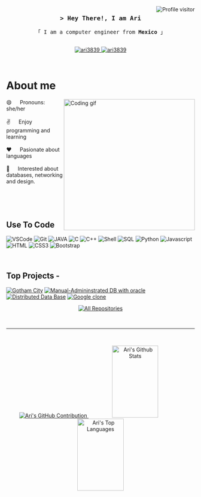 
<!--
**Ari3839/Ari3839** is a ✨ _special_ ✨ repository because its `README.md` (this file) appears on your GitHub profile.

Here are some ideas to get you started:

- 🔭 I’m currently working on ...
- 🌱 I’m currently learning ...
- 👯 I’m looking to collaborate on ...
- 🤔 I’m looking for help with ...
- 💬 Ask me about ...
- 📫 How to reach me: ...
- 😄 Pronouns: ...
- ⚡ Fun fact: ...
-->

<a href="https://komarev.com/ghpvc/?username=Ari3839">
  <img align="right" src="https://komarev.com/ghpvc/?username=Ari3839&label=Visitors&color=7F3FBF&style=flat" alt="Profile visitor" />
</a>

<!-- Intro  -->
<h3 align="center">
        <samp>&gt; Hey There!, I am <b>Ari</b>
        </samp>
</h3>


<p align="center"> 
  <samp>
    「 I am a computer engineer from <b>Mexico</b> 」
    <br>
    <br>
  </samp>
</p>

<p align="center">
 <a href="[https://saber-eyebrow-039.notion.site/Ariadna-L-zaro-s-Portfolio-f530daad11e24ad68c2f5761e02c6d1b]" target="blank">
  <img src="https://img.shields.io/badge/Website-DC143C?style=for-the-badge&logo=medium&logoColor=white" alt="ari3839" />
 </a>
 <a href="[https://www.linkedin.com/in/ariadna-lazaro-martinez]" target="_blank">
  <img src="https://img.shields.io/badge/LinkedIn-0077B5?style=for-the-badge&logo=linkedin&logoColor=white" alt="ari3839"/>
 </a>
</p>
<br />

<!-- About Section -->
 # About me
 
<p>
 <img align="right" width="350" src="/assets/programmer.gif" alt="Coding gif" />

 😄 &emsp; Pronouns: she/her<br/><br/>
 ✌️  &emsp; Enjoy programming and learning <br/><br/>
 ❤️ &emsp; Pasionate about languages <br/><br/>
 🔭 &emsp; Interested about databases, networking and design.

</p>

<br/>
<br/>
<br/>

## Use To Code
  ![VSCode](https://img.shields.io/badge/Visual_Studio-0078d7?style=for-the-badge&logo=visual%20studio&logoColor=white)
  ![Git](https://img.shields.io/badge/Git-F05032?style=for-the-badge&logo=git&logoColor=white)
  ![JAVA](https://img.shields.io/badge/JAVA-DC143C?style=for-the-badge&logo=java&logoColor=white)
  ![C](https://img.shields.io/badge/C-20232A?style=for-the-badge&logo=c&logoColor=white)
  ![C++](https://img.shields.io/badge/C++-593D88?style=for-the-badge&logo=c++&logoColor=white)
  ![Shell](https://img.shields.io/badge/Git-F05032?style=for-the-badge&logo=git&logoColor=white)
  ![SQL](https://img.shields.io/badge/sql-CC6699?style=for-the-badge&logo=sql&logoColor=white)
  ![Python](https://img.shields.io/badge/python-F0DB4F?style=for-the-badge&logo=python&logoColor=white)
  ![Javascript](https://img.shields.io/badge/Javascript-F0DB4F?style=for-the-badge&labelColor=black&logo=javascript&logoColor=F0DB4F)
  ![HTML](https://img.shields.io/badge/HTML5-E34F26?style=for-the-badge&logo=html5&logoColor=white)
  ![CSS3](https://img.shields.io/badge/CSS3-1572B6?style=for-the-badge&logo=css3&logoColor=white)
  ![Bootstrap](https://img.shields.io/badge/Bootstrap-563D7C?style=for-the-badge&logo=bootstrap&logoColor=white)

<br/>

## Top Projects -
[![Gotham City](https://github-readme-stats.vercel.app/api/pin/?username=Ari3839&repo=Gotham&border_color=7F3FBF&bg_color=0D1117&title_color=C9D1D9&text_color=8B949E&icon_color=7F3FBF)](https://github.com/Ari3839/Gotham)
[![Manual-Admininstrated DB with oracle](https://github-readme-stats.vercel.app/api/pin/?username=Ari3839&repo=BDAFinalProject&border_color=7F3FBF&bg_color=0D1117&title_color=C9D1D9&text_color=8B949E&icon_color=7F3FBF)](https://github.com/Ari3839/BDAFinalProject)
[![Distributed Data Base](https://github-readme-stats.vercel.app/api/pin/?username=Ari3839&repo=BDDFinalProject&border_color=7F3FBF&bg_color=0D1117&title_color=C9D1D9&text_color=8B949E&icon_color=7F3FBF)](https://github.com/Ari3839/BDDFinalProject)
[![Google clone](https://github-readme-stats.vercel.app/api/pin/?username=Ari3839&repo=GoogleClonePurple&border_color=7F3FBF&bg_color=0D1117&title_color=C9D1D9&text_color=8B949E&icon_color=7F3FBF)](https://github.com/Ari3839/GoogleClonePurple)

<p align="center">
  <a href="https://github.com/Ari3839?tab=repositories" target="_blank"><img alt="All Repositories" title="All Repositories" src="https://img.shields.io/badge/-All%20Repos-2962FF?style=for-the-badge&logo=koding&logoColor=white"/></a>
</p>

<br/>
<hr/>
<br/>

<p align="center">
  <a href="https://github.com/Ari3839">
    <img src="https://github-profile-summary-cards.vercel.app/api/cards/profile-details?username=Ari3839&theme=radical" alt="Ari's GitHub Contribution"/>
  </a>

<a> 
    <a href="https://github.com/Ari3839"><img alt="Ari's Github Stats" src="https://denvercoder1-github-readme-stats.vercel.app/api?username=Ari3839&show_icons=true&count_private=true&theme=react&border_color=7F3FBF&bg_color=0D1117&title_color=F85D7F&icon_color=F8D866" height="192px" width="49.5%"/></a>
  <a href="https://github.com/Ari3839"><img alt="Ari's Top Languages" src="https://denvercoder1-github-readme-stats.vercel.app/api/top-langs/?username=Ari3839&langs_count=8&layout=compact&theme=react&border_color=7F3FBF&bg_color=0D1117&title_color=F85D7F&icon_color=F8D866" height="192px" width="49.5%"/></a>
  <br/>
</a>

</p>
